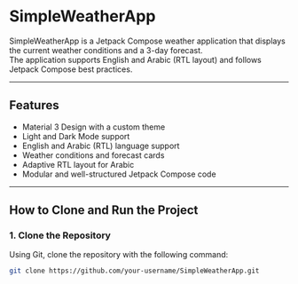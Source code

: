 # SimpleWeatherApp

SimpleWeatherApp is a Jetpack Compose weather application that displays the current weather conditions and a 3-day forecast.  
The application supports English and Arabic (RTL layout) and follows Jetpack Compose best practices.

---

## Features
- Material 3 Design with a custom theme  
- Light and Dark Mode support  
- English and Arabic (RTL) language support  
- Weather conditions and forecast cards  
- Adaptive RTL layout for Arabic  
- Modular and well-structured Jetpack Compose code  

---

## How to Clone and Run the Project

### 1. Clone the Repository
Using Git, clone the repository with the following command:
```sh
git clone https://github.com/your-username/SimpleWeatherApp.git
